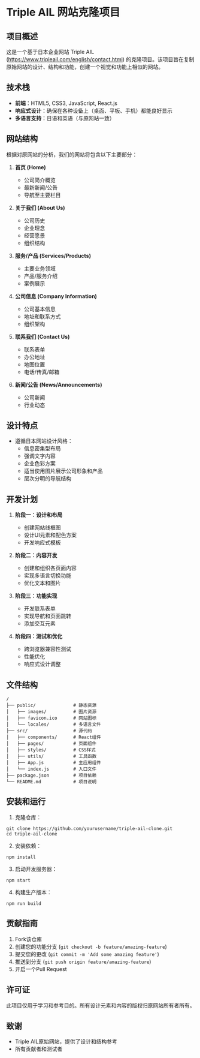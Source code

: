 # Triple AIL 网站克隆项目

## 项目概述
这是一个基于日本企业网站 Triple AIL (https://www.tripleail.com/english/contact.html) 的克隆项目。该项目旨在复制原始网站的设计、结构和功能，创建一个视觉和功能上相似的网站。

## 技术栈
- **前端**：HTML5, CSS3, JavaScript, React.js
- **响应式设计**：确保在各种设备上（桌面、平板、手机）都能良好显示
- **多语言支持**：日语和英语（与原网站一致）

## 网站结构
根据对原网站的分析，我们的网站将包含以下主要部分：

1. **首页 (Home)**
   - 公司简介概览
   - 最新新闻/公告
   - 导航至主要栏目

2. **关于我们 (About Us)**
   - 公司历史
   - 企业理念
   - 经营愿景
   - 组织结构

3. **服务/产品 (Services/Products)**
   - 主要业务领域
   - 产品/服务介绍
   - 案例展示

4. **公司信息 (Company Information)**
   - 公司基本信息
   - 地址和联系方式
   - 组织架构

5. **联系我们 (Contact Us)**
   - 联系表单
   - 办公地址
   - 地图位置
   - 电话/传真/邮箱

6. **新闻/公告 (News/Announcements)**
   - 公司新闻
   - 行业动态

## 设计特点
- 遵循日本网站设计风格：
  - 信息密集型布局
  - 强调文字内容
  - 企业色彩方案
  - 适当使用图片展示公司形象和产品
  - 层次分明的导航结构

## 开发计划
1. **阶段一：设计和布局**
   - 创建网站线框图
   - 设计UI元素和配色方案
   - 开发响应式模板

2. **阶段二：内容开发**
   - 创建和组织各页面内容
   - 实现多语言切换功能
   - 优化文本和图片

3. **阶段三：功能实现**
   - 开发联系表单
   - 实现导航和页面跳转
   - 添加交互元素

4. **阶段四：测试和优化**
   - 跨浏览器兼容性测试
   - 性能优化
   - 响应式设计调整

## 文件结构
```
/
├── public/              # 静态资源
│   ├── images/          # 图片资源
│   ├── favicon.ico      # 网站图标
│   └── locales/         # 多语言文件
├── src/                 # 源代码
│   ├── components/      # React组件
│   ├── pages/           # 页面组件
│   ├── styles/          # CSS样式
│   ├── utils/           # 工具函数
│   ├── App.js           # 主应用组件
│   └── index.js         # 入口文件
├── package.json         # 项目依赖
└── README.md            # 项目说明
```

## 安装和运行
1. 克隆仓库：
```
git clone https://github.com/yourusername/triple-ail-clone.git
cd triple-ail-clone
```

2. 安装依赖：
```
npm install
```

3. 启动开发服务器：
```
npm start
```

4. 构建生产版本：
```
npm run build
```

## 贡献指南
1. Fork该仓库
2. 创建您的功能分支 (`git checkout -b feature/amazing-feature`)
3. 提交您的更改 (`git commit -m 'Add some amazing feature'`)
4. 推送到分支 (`git push origin feature/amazing-feature`)
5. 开启一个Pull Request

## 许可证
此项目仅用于学习和参考目的。所有设计元素和内容的版权归原网站所有者所有。

## 致谢
- Triple AIL原始网站，提供了设计和结构参考
- 所有贡献者和测试者
